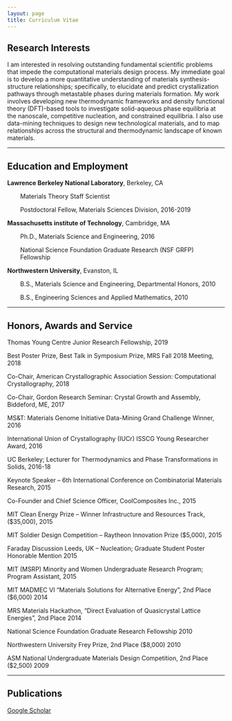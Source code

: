 ```yaml
---
layout: page
title: Curriculum Vitae
---
```


## Research Interests

I am interested in resolving outstanding fundamental scientific problems that impede the computational materials design process. My immediate goal is to develop a more quantitative understanding of materials synthesis-structure relationships; specifically, to elucidate and predict crystallization pathways through metastable phases during materials formation. My work involves developing new thermodynamic frameworks and density functional theory (DFT)-based tools to investigate solid-aqueous phase equilibria at the nanoscale, competitive nucleation, and constrained equilibria. I also use data-mining techniques to design new technological materials, and to map relationships across the structural and thermodynamic landscape of known materials.  

<hr color="#c7c34c" size="2" width="100%">


## Education and Employment 
<b>Lawrence Berkeley National Laboratory</b>, Berkeley, CA

<p style="padding-left: 30px;">Materials Theory Staff Scientist</p>
<p style="padding-left: 30px;">Postdoctoral Fellow, Materials Sciences Division, 2016-2019</p>

<b>Massachusetts institute of Technology</b>, Cambridge, MA

<p style="padding-left: 30px;">Ph.D., Materials Science and Engineering, 2016</p>
<p style="padding-left: 30px;">National Science Foundation Graduate Research (NSF GRFP) Fellowship</p>

<b>Northwestern University</b>, Evanston, IL

<p style="padding-left: 30px;">B.S., Materials Science and Engineering, Departmental Honors, 2010<p>
<p style="padding-left: 30px;">B.S., Engineering Sciences and Applied Mathematics, 2010</p>

<hr color="#c7c34c" size="2" width="100%">


<h2 id="Honors" class="unnumbered">Honors, Awards and Service </h2>
<p>Thomas Young Centre Junior Research Fellowship, 2019</p>
<p>Best Poster Prize, Best Talk in Symposium Prize, MRS Fall 2018 Meeting, 2018</p>
<p>Co-Chair, American Crystallographic Association Session: Computational Crystallography, 2018</p>
<p>Co-Chair, Gordon Research Seminar: Crystal Growth and Assembly, Biddeford, ME, 2017</p>
<p>MS&T: Materials Genome Initiative Data-Mining Grand Challenge Winner, 2016</p>
<p>International Union of Crystallography (IUCr) ISSCG Young Researcher Award, 2016</p>
<p>UC Berkeley; Lecturer for Thermodynamics and Phase Transformations in Solids, 2016-18</p>
<p>Keynote Speaker – 6th International Conference on Combinatorial Materials Research, 2015</p>
<p>Co-Founder and Chief Science Officer, CoolComposites Inc.,  2015</p>
<p>MIT Clean Energy Prize – Winner Infrastructure and Resources Track, ($35,000), 2015</p>
<p>MIT Soldier Design Competition – Raytheon Innovation Prize ($5,000), 2015</p>
<p>Faraday Discussion Leeds, UK – Nucleation; Graduate Student Poster Honorable Mention	2015</p>
<p>MIT (MSRP) Minority and Women Undergraduate Research Program; Program Assistant, 2015</p>
<p>MIT MADMEC VI “Materials Solutions for Alternative Energy”, 2nd Place ($6,000)	2014</p>
<p>MRS Materials Hackathon, “Direct Evaluation of Quasicrystal Lattice Energies”, 2nd Place  2014</p>
<p>National Science Foundation Graduate Research Fellowship 2010</p>
<p>Northwestern University Frey Prize, 2nd Place ($8,000)	2010</p>
<p>ASM National Undergraduate Materials Design Competition, 2nd Place ($2,500)	2009</p>

<hr color="#c7c34c" size="2" width="100%">

<h2 id="Publications" class="unnumbered">Publications </h2>

<a href="https://scholar.google.com/citations?user=PD6xwoEAAAAJ&hl=en">Google Scholar</a>

